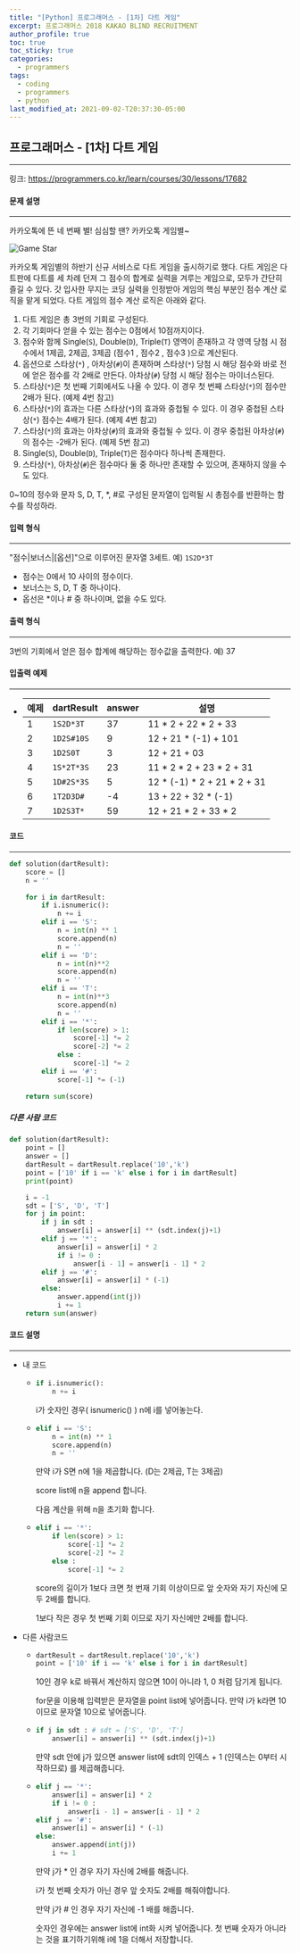 ```yaml
---
title: "[Python] 프로그래머스 - [1차] 다트 게임"
excerpt: 프로그래머스 2018 KAKAO BLIND RECRUITMENT
author_profile: true
toc: true
toc_sticky: true
categories: 
  - programmers
tags:
  - coding
  - programmers
  - python
last_modified_at: 2021-09-02-T20:37:30-05:00
---
```




## 프로그래머스 - [1차] 다트 게임

***

링크: <https://programmers.co.kr/learn/courses/30/lessons/17682>



#### 문제 설명

***

카카오톡에 뜬 네 번째 별! 심심할 땐? 카카오톡 게임별~

![Game Star](http://t1.kakaocdn.net/welcome2018/gamestar.png)

카카오톡 게임별의 하반기 신규 서비스로 다트 게임을 출시하기로 했다. 다트 게임은 다트판에 다트를 세 차례 던져 그 점수의 합계로 실력을 겨루는 게임으로, 모두가 간단히 즐길 수 있다.
갓 입사한 무지는 코딩 실력을 인정받아 게임의 핵심 부분인 점수 계산 로직을 맡게 되었다. 다트 게임의 점수 계산 로직은 아래와 같다.

1. 다트 게임은 총 3번의 기회로 구성된다.
2. 각 기회마다 얻을 수 있는 점수는 0점에서 10점까지이다.
3. 점수와 함께 Single(`S`), Double(`D`), Triple(`T`) 영역이 존재하고 각 영역 당첨 시 점수에서 1제곱, 2제곱, 3제곱 (점수1 , 점수2 , 점수3 )으로 계산된다.
4. 옵션으로 스타상(`*`) , 아차상(`#`)이 존재하며 스타상(`*`) 당첨 시 해당 점수와 바로 전에 얻은 점수를 각 2배로 만든다. 아차상(`#`) 당첨 시 해당 점수는 마이너스된다.
5. 스타상(`*`)은 첫 번째 기회에서도 나올 수 있다. 이 경우 첫 번째 스타상(`*`)의 점수만 2배가 된다. (예제 4번 참고)
6. 스타상(`*`)의 효과는 다른 스타상(`*`)의 효과와 중첩될 수 있다. 이 경우 중첩된 스타상(`*`) 점수는 4배가 된다. (예제 4번 참고)
7. 스타상(`*`)의 효과는 아차상(`#`)의 효과와 중첩될 수 있다. 이 경우 중첩된 아차상(`#`)의 점수는 -2배가 된다. (예제 5번 참고)
8. Single(`S`), Double(`D`), Triple(`T`)은 점수마다 하나씩 존재한다.
9. 스타상(`*`), 아차상(`#`)은 점수마다 둘 중 하나만 존재할 수 있으며, 존재하지 않을 수도 있다.

0~10의 정수와 문자 S, D, T, *, #로 구성된 문자열이 입력될 시 총점수를 반환하는 함수를 작성하라.



#### 입력 형식

***

"점수|보너스|[옵션]"으로 이루어진 문자열 3세트.
예) `1S2D*3T`

- 점수는 0에서 10 사이의 정수이다.
- 보너스는 S, D, T 중 하나이다.
- 옵선은 *이나 # 중 하나이며, 없을 수도 있다.



#### 출력 형식

***

3번의 기회에서 얻은 점수 합계에 해당하는 정수값을 출력한다.
예) 37



#### 입출력 예제

***

- | 예제 | dartResult | answer | 설명                        |
  | ---- | ---------- | ------ | --------------------------- |
  | 1    | `1S2D*3T`  | 37     | 11 * 2 + 22 * 2 + 33        |
  | 2    | `1D2S#10S` | 9      | 12 + 21 * (-1) + 101        |
  | 3    | `1D2S0T`   | 3      | 12 + 21 + 03                |
  | 4    | `1S*2T*3S` | 23     | 11 * 2 * 2 + 23 * 2 + 31    |
  | 5    | `1D#2S*3S` | 5      | 12 * (-1) * 2 + 21 * 2 + 31 |
  | 6    | `1T2D3D#`  | -4     | 13 + 22 + 32 * (-1)         |
  | 7    | `1D2S3T*`  | 59     | 12 + 21 * 2 + 33 * 2        |



#### 코드

***

```python
def solution(dartResult):
    score = []
    n = ''
    
    for i in dartResult:
        if i.isnumeric():
            n += i
        elif i == 'S':
            n = int(n) ** 1
            score.append(n)
            n = ''
        elif i == 'D':
            n = int(n)**2
            score.append(n)
            n = ''
        elif i == 'T':
            n = int(n)**3
            score.append(n)
            n = ''
        elif i == '*':
            if len(score) > 1:
                score[-1] *= 2
                score[-2] *= 2
            else :
                score[-1] *= 2
        elif i == '#':
            score[-1] *= (-1)
                
    return sum(score)
```



##### 다른 사람 코드

```python
def solution(dartResult):
    point = []
    answer = []
    dartResult = dartResult.replace('10','k')
    point = ['10' if i == 'k' else i for i in dartResult]
    print(point)

    i = -1
    sdt = ['S', 'D', 'T']
    for j in point:
        if j in sdt :
            answer[i] = answer[i] ** (sdt.index(j)+1)
        elif j == '*':
            answer[i] = answer[i] * 2
            if i != 0 :
                answer[i - 1] = answer[i - 1] * 2
        elif j == '#':
            answer[i] = answer[i] * (-1)
        else:
            answer.append(int(j))
            i += 1
    return sum(answer)
```



#### 코드 설명

***

- 내 코드

  - ```python
    if i.isnumeric():
    	n += i
    ```

    i가 숫자인 경우( isnumeric() ) n에 i를 넣어놓는다.

  - ```python
    elif i == 'S':
        n = int(n) ** 1
        score.append(n)
        n = ''
    ```

    만약 i가 S면 n에 1을 제곱합니다. (D는 2제곱, T는 3제곱)

    score list에 n을 append 합니다.

    다음 계산을 위해 n을 초기화 합니다.

  - ```python
    elif i == '*':
        if len(score) > 1:
            score[-1] *= 2
            score[-2] *= 2
        else :
       	 	score[-1] *= 2	
    ```

    score의 길이가 1보다 크면 첫 번재 기회 이상이므로 앞 숫자와 자기 자신에 모두 2배를 합니다.

    1보다 작은 경우 첫 번째 기회 이므로 자기 자신에만 2배를 합니다.

    

- 다른 사람코드

  - ```python
    dartResult = dartResult.replace('10','k')
    point = ['10' if i == 'k' else i for i in dartResult]
    ```
    10인 경우 k로 바꿔서 계산하지 않으면 10이 아니라 1, 0 처럼 담기게 됩니다.

    for문을 이용해 입력받은 문자열을 point list에 넣어줍니다. 만약 i가 k라면 10이므로 문자열 10으로 넣어줍니다.

  - ```python
    if j in sdt : # sdt = ['S', 'D', 'T']
    	answer[i] = answer[i] ** (sdt.index(j)+1)
    ```

    만약 sdt 안에 j가 있으면 answer list에 sdt의 인덱스 + 1 (인덱스는 0부터 시작하므로) 를 제곱해줍니다.

  - ```python
    elif j == '*':
        answer[i] = answer[i] * 2
        if i != 0 :
            answer[i - 1] = answer[i - 1] * 2
    elif j == '#':
    	answer[i] = answer[i] * (-1)
    else:
    	answer.append(int(j))
    	i += 1
    ```

    만약 j가 * 인 경우 자기 자신에 2배를 해줍니다.

    i가 첫 번째 숫자가 아닌 경우 앞 숫자도 2배를 해줘야합니다.

    만약 j가 # 인 경우 자기 자신에 -1 배를 해줍니다.

    숫자인 경우에는 answer list에 int화 시켜 넣어줍니다. 첫 번째 숫자가 아니라는 것을 표기하기위해 i에 1을 더해서 저장합니다.